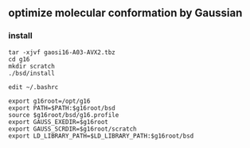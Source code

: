 
## optimize molecular conformation by Gaussian

### install
```
tar -xjvf gaosi16-A03-AVX2.tbz
cd g16
mkdir scratch
./bsd/install

edit ~/.bashrc

export g16root=/opt/g16
export PATH=$PATH:$g16root/bsd
source $g16root/bsd/g16.profile
export GAUSS_EXEDIR=$g16root
export GAUSS_SCRDIR=$g16root/scratch
export LD_LIBRARY_PATH=$LD_LIBRARY_PATH:$g16root/bsd

```

